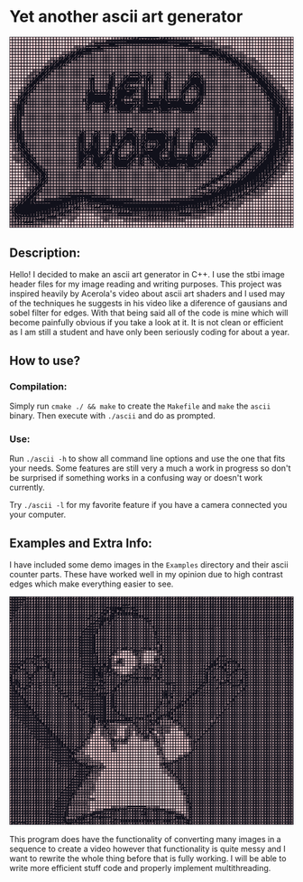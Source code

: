 # Yet another ascii art generator

![image](examples/helloworld_ascii.png)

## Description:

Hello! I decided to make an ascii art generator in C++. I use the stbi image header files for my image reading and writing purposes. This project was inspired heavily by Acerola's video about ascii art shaders and I used may of the techniques he suggests in his video like a diference of gausians and sobel filter for edges. With that being said all of the code is mine which will become painfully obvious if you take a look at it. It is not clean or efficient as I am still a student and have only been seriously coding for about a year.

## How to use?

### Compilation: 

Simply run `cmake ./ && make` to create the `Makefile` and `make` the `ascii` binary. Then execute with `./ascii` and do as prompted.

### Use:

Run `./ascii -h` to show all command line options and use the one that fits your needs. Some features are still very a much a work in progress so don't be surprised if something works in a confusing way or doesn't work currently.

Try `./ascii -l` for my favorite feature if you have a camera connected you your computer.

## Examples and Extra Info:

I have included some demo images in the `Examples` directory and their ascii counter parts. These have worked well in my opinion due to high contrast edges which make everything easier to see.

![image](examples/homer_ascii.png)

This program does have the functionality of converting many images in a sequence to create a video however that functionality is quite messy and I want to rewrite the whole thing before that is fully working. I will be able to write more efficient stuff code and properly implement multithreading.